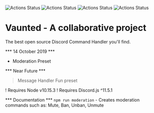 ![Actions Status](https://img.shields.io/github/issues/Kalum1/Vaunted?style=for-the-badge)
![Actions Status](https://img.shields.io/github/forks/Kalum1/Vaunted?style=for-the-badge)
![Actions Status](https://img.shields.io/github/stars/Kalum1/Vaunted?style=for-the-badge)
![Actions Status](https://img.shields.io/github/license/Kalum1/Vaunted?style=for-the-badge)

# Vaunted - A collaborative project

The best open source Discord Command Handler you'll find.



*** 14 October 2019 ***
+ Moderation Preset

*** Near Future ***
> Message Handler
> Fun preset

! Requires Node v10.15.3
! Requires Discord.js ^11.5.1

*** Documentation ***
`npm run moderation` - Creates moderation commands such as: Mute, Ban, Unban, Unmute

